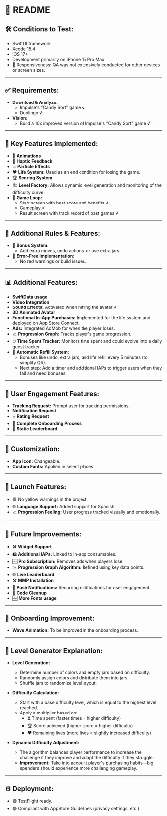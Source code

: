# 📄 README

## 🛠 Conditions to Test:
- SwiftUI framework
- Xcode 15.4
- iOS 17+
- Development primarily on iPhone 15 Pro Max
- 📱 Responsiveness: QA was not extensively conducted for other devices or screen sizes.

---

## ✅ Requirements:
- **Download & Analyze:**
  - Impulse's "Candy Sort" game √
  - Duolingo √
- **Vision:**
  - Build a 10x improved version of Impulse's "Candy Sort" game √

---

## 🧩 Key Features Implemented:
- 🎥 **Animations**
- 📳 **Haptic Feedback**
- 💥 **Particle Effects**
- ❤️ **Life System:** Used as an end condition for losing the game.
- 🏆 **Scoring System**
- 🏗 **Level Factory:** Allows dynamic level generation and monitoring of the difficulty curve.
- 🔄 **Game Loop:**
  - Start screen with best score and benefits √
  - Gameplay √
  - Result screen with track record of past games √

---

## 🚀 Additional Rules & Features:
- 🎯 **Bonus System:**
  - Add extra moves, undo actions, or use extra jars.
- 🛑 **Error-Free Implementation:**
  - No red warnings or build issues.

---

## 📊 Additional Features:
- **SwiftData usage**
- **Video Integration**
- **Sound Effects:** Activated when hitting the avatar √
- **3D Animated Avatar**
- **Functional In-App Purchases:** Implemented for the life system and deployed on App Store Connect.
- **Ads:** Integrated AdMob for when the player loses.
- 📈 **Progression Graph:** Tracks player's game progression.
- ⏱ **Time Spent Tracker:** Monitors time spent and could evolve into a daily quest tracker.
- 🔄 **Automatic Refill System:** 
  - Bonuses like undo, extra jars, and life refill every 5 minutes (to simplify QA).
  - Next step: Add a timer and additional IAPs to trigger users when they fail and need bonuses.

---

## 🔔 User Engagement Features:
- **Tracking Request:** Prompt user for tracking permissions.
- **Notification Request**
- ⭐ **Rating Request**
- 📝 **Complete Onboarding Process**
- 🏅 **Static Leaderboard**

---

## 🎨 Customization:
- **App Icon:** Changeable.
- **Custom Fonts:** Applied in select places.

---

## 📱 Launch Features:
- 🟩 No yellow warnings in the project.
- 🌐 **Language Support:** Added support for Spanish.
- 📈 **Progression Feeling:** User progress tracked visually and emotionally.

---

## 🔧 Future Improvements:
- 🛠 **Widget Support**
- 🛍 **Additional IAPs:** Linked to in-app consumables.
- 🆓 **Pro Subscription:** Removes ads when players lose.
- 📉 **Progression Graph Algorithm:** Refined using key data points.
- 🌐 **Live Leaderboard**
- 🛠 **MMP Installation**
- 🔔 **Push Notifications:** Recurring notifications for user engagement.
- 🧹 **Code Cleanup**
- 🆕 **More Fonts usage**

---

## 🌊 Onboarding Improvement:
- **Wave Animation:** To be improved in the onboarding process.

---

## 🧠 Level Generator Explanation:
- **Level Generation:**
  - Determine number of colors and empty jars based on difficulty.
  - Randomly assign colors and distribute them into jars.
  - Shuffle jars to randomize level layout.

- **Difficulty Calculation:**
  - Start with a base difficulty level, which is equal to the highest level reached.
  - Apply a multiplier based on:
    - ⏳ Time spent (faster times = higher difficulty)
    - 🏆 Score achieved (higher score = higher difficulty)
    - ❤️ Remaining lives (more lives = slightly increased difficulty)
  
- **Dynamic Difficulty Adjustment:**
  - The algorithm balances player performance to increase the challenge if they improve and adapt the difficulty if they struggle.
  - **Improvement:** Take into account player's purchasing habits—big spenders should experience more challenging gameplay.

---

## ⚙️ Deployment:
- 🟢 TestFlight ready.
- 🟢 Compliant with AppStore Guidelines (privacy settings, etc.).
